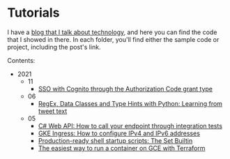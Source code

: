 # Tutorials

I have a [blog that I talk about technology](https://www.willianantunes.com/), and here you can find the code that I showed in there. In each folder, you'll find either the sample code or project, including the post's link.

Contents:

- 2021
  - 11
    - [SSO with Cognito through the Authorization Code grant type](./2021/11/sso-cognito-authorization-code-grant-type)
  - 06
    - [RegEx, Data Classes and Type Hints with Python: Learning from tweet text](./2021/06/regex-dataclasses-with-python-learning-from-tweet-text)
  - 05
    - [C# Web API: How to call your endpoint through integration tests](./2021/05/c-sharp-web-api-how-to-endpoint-it)
    - [GKE Ingress: How to configure IPv4 and IPv6 addresses](./2021/05/ingress-ipv4-ipv6)
    - [Production-ready shell startup scripts: The Set Builtin](./2021/05/the-set-builtin)
    - [The easiest way to run a container on GCE with Terraform](./2021/05/gce-container-terraform)
